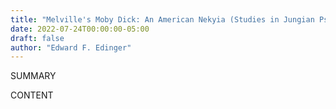 ```yaml
---
title: "Melville's Moby Dick: An American Nekyia (Studies in Jungian Psychology by Jungian Analysts)"
date: 2022-07-24T00:00:00-05:00
draft: false
author: "Edward F. Edinger"
---
```


SUMMARY

<!--more-->

CONTENT